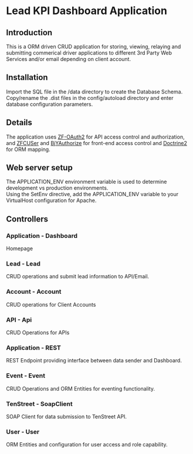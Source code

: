 Lead KPI Dashboard Application
=======================

Introduction
------------
This is a ORM driven CRUD application for storing, viewing, relaying and submitting commerical driver applications to different 3rd Party Web Services and/or email depending on client account.

Installation
------------
Import the SQL file in the /data directory to create the Database Schema. Copy/rename the .dist files in the config/autoload directory and enter database configuration parameters.

Details
------------
The application uses [ZF-OAuth2](https://github.com/zfcampus/zf-oauth2) for API access control and authorization, and [ZFCUSer](https://github.com/ZF-Commons/ZfcUser) and [BjYAuthorize](https://github.com/bjyoungblood/BjyAuthorize) for front-end access control and [Doctrine2](https://github.com/doctrine/doctrine2) for ORM mapping. 

Web server setup
----------------
The APPLICATION_ENV environment variable is used to determine development vs production environments.  
Using the SetEnv directive, add the APPLICATION_ENV variable to your VirtualHost configuration for Apache.  

Controllers
----------------
### Application - Dashboard
Homepage

### Lead - Lead
CRUD operations and submit lead information to API/Email.

### Account - Account
CRUD operations for Client Accounts

### API - Api
CRUD Operations for APIs

### Application - REST
REST Endpoint providing interface between data sender and Dashboard.

### Event - Event
CRUD Operations and ORM Entities for eventing functionality.

### TenStreet - SoapClient
SOAP Client for data submission to TenStreet API.

### User - User
ORM Entities and configuration for user access and role capability.
